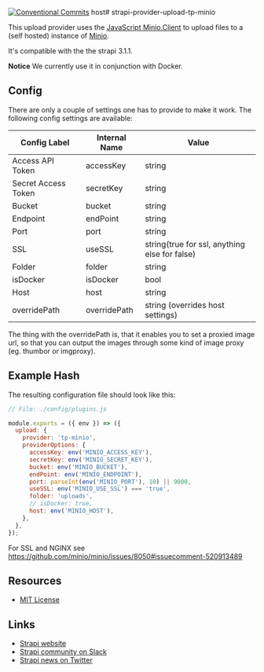 [![Conventional Commits](https://img.shields.io/badge/Conventional%20Commits-1.0.0-yellow.svg)](https://conventionalcommits.org)
host# strapi-provider-upload-tp-minio

This upload provider uses the [JavaScript Minio.Client](https://docs.min.io/docs/javascript-client-api-reference.html) to upload files to a (self hosted) instance of [Minio](https://min.io/).

It's compatible with the the strapi 3.1.1.

**Notice**
We currently use it in conjunction with Docker.

## Config

There are only a couple of settings one has to provide to make it work.
The following config settings are available:

| Config Label        | Internal Name | Value                                         |
| ------------------- | ------------- | --------------------------------------------- |
| Access API Token    | accessKey     | string                                        |
| Secret Access Token | secretKey     | string                                        |
| Bucket              | bucket        | string                                        |
| Endpoint            | endPoint      | string                                        |
| Port                | port          | string                                        |
| SSL                 | useSSL        | string(true for ssl, anything else for false) |
| Folder              | folder        | string                                        |
| isDocker            | isDocker      | bool                                          |
| Host                | host          | string                                        |
| overridePath        | overridePath  | string (overrides host settings)              |

The thing with the overridePath is, that it enables you to set a proxied image url, so that you can output the images through some kind of image proxy (eg. thumbor or imgproxy).

## Example Hash

The resulting configuration file should look like this:

```javascript
// File: ./config/plugins.js

module.exports = ({ env }) => ({
  upload: {
    provider: 'tp-minio',
    providerOptions: {
      accessKey: env('MINIO_ACCESS_KEY'),
      secretKey: env('MINIO_SECRET_KEY'),
      bucket: env('MINIO_BUCKET'),
      endPoint: env('MINIO_ENDPOINT'),
      port: parseInt(env('MINIO_PORT'), 10) || 9000,
      useSSL: env('MINIO_USE_SSL') === 'true',
      folder: 'uploads',
      // isDocker: true,
      host: env('MINIO_HOST'),
    },
  },
});
```

For SSL and NGINX see https://github.com/minio/minio/issues/8050#issuecomment-520913489

## Resources

- [MIT License](LICENSE.md)

## Links

- [Strapi website](http://strapi.io/)
- [Strapi community on Slack](http://slack.strapi.io)
- [Strapi news on Twitter](https://twitter.com/strapijs)
